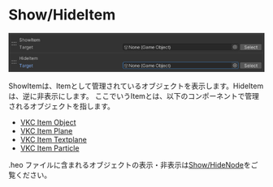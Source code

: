 # Show/HideItem

![ShowHideItem](img/ShowHideItem.jpg)

ShowItemは、Itemとして管理されているオブジェクトを表示します。HideItemは、逆に非表示にします。
ここでいうItemとは、以下のコンポーネントで管理されるオブジェクトを指します。

- [VKC Item Object](../../VKCComponents/VKCItemObject.md)
- [VKC Item Plane](../../VKCComponents/VKCItemPlane.md)
- [VKC Item Textplane](../../VKCComponents/VKCItemTextPlane.md)
- [VKC Item Particle](../../VKCComponents/VKCItemParticle.md)

.heo ファイルに含まれるオブジェクトの表示・非表示は[Show/HideNode](../Node/ShowHideNode.md)をご覧ください。

